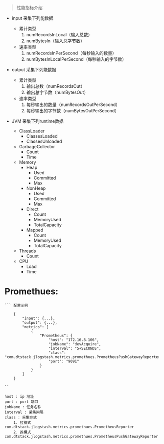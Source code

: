
> 性能指标介绍 

* input 采集下列能数据
    * 累计类型
        1. numRecordsInLocal（输入总数）
        2. numBytesIn（输入总字节数）
    * 速率类型
        1. numRecordsInPerSecond（每秒输入的数量）
        2. numBytesInLocalPerSecond（每秒输入的字节数）
        
* output 采集下列能数据
    * 累计类型
        1. 输出总数（numRecordsOut）
        2. 输出总字节数（numBytesOut）
    * 速率类型
        1. 每秒输出的数量（numRecordsOutPerSecond）
        2. 每秒输出的字节数（numBytesOutPerSecond）

* JVM 采集下列runtime数据
    * ClassLoader
        * ClassesLoaded
        * ClassesUnloaded
    * GarbageCollector
        * Count
        * Time
    * Memory
        * Heap
            * Used 
            * Committed
            * Max
        * NonHeap
            * Used 
            * Committed
            * Max
        * Direct
            * Count
            * MemoryUsed
            * TotalCapacity
        * Mapped
            * Count
            * MemoryUsed
            * TotalCapacity
    * Threads
        * Count
    * CPU
        * Load
        * Time

# Promethues:

    ``` 配置示例
    
        {
            "input": {...},
            "output": {...},
            "metrics": [
                {
                    "Prometheus": {
                        "host": "172.16.8.106",
                        "jobName": "devAcquire",
                        "interval": "5+SECONDS",
                        "class": "com.dtstack.jlogstash.metrics.promethues.PrometheusPushGatewayReporter",
                        "port": "9091"
                    }
                }
            ]
        }
    
    ``
    
    host : ip 地址
    port : port 端口
    jobName : 任务名称
    interval : 采集间隔
    class : 采集方式
        1. 拉模式 com.dtstack.jlogstash.metrics.promethues.PrometheusReporter 
        2. 推模式 com.dtstack.jlogstash.metrics.promethues.PrometheusPushGatewayReporter